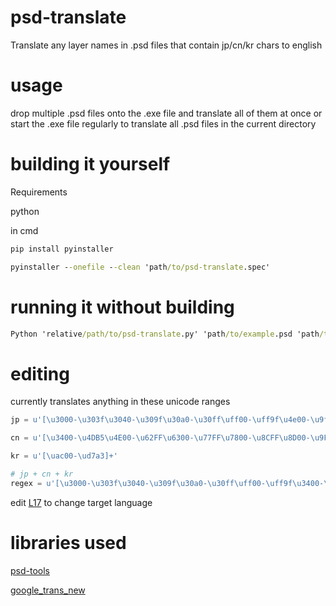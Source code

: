 # psd-translate

Translate any layer names in .psd files that contain jp/cn/kr chars to english

# usage 

drop multiple .psd files onto the .exe file and translate all of them at once
or start the .exe file regularly to translate all .psd files in the current directory

# building it yourself

Requirements

python

in cmd

```cmd
pip install pyinstaller
```

```cmd
pyinstaller --onefile --clean 'path/to/psd-translate.spec'
```

# running it without building

```cmd
Python 'relative/path/to/psd-translate.py' 'path/to/example.psd 'path/to/second/example.psd'
```

# editing

currently translates anything in these unicode ranges

```py
jp = u'[\u3000-\u303f\u3040-\u309f\u30a0-\u30ff\uff00-\uff9f\u4e00-\u9faf\u3400-\u4dbf]+'

cn = u'[\u3400-\u4DB5\u4E00-\u62FF\u6300-\u77FF\u7800-\u8CFF\u8D00-\u9FCC\u2e80-\u2fd5\u3190-\u319f\u3400-\u4DBF\u4E00-\u9FCC\uF900-\uFAAD\u20000-\u215FF\u21600-\u230FF\u23100-\u245FF\u24600-\u260FF\u26100-\u275FF\u27600-\u290FF\u29100-\u2A6DF\u2A700-\u2B734\u2B740-\u2B81D]+'

kr = u'[\uac00-\ud7a3]+'

# jp + cn + kr
regex = u'[\u3000-\u303f\u3040-\u309f\u30a0-\u30ff\uff00-\uff9f\u3400-\u4dbf\u3400-\u4DB5\u6300-\u77FF\u7800-\u8CFF\u8D00-\u9FCC\u2e80-\u2fd5\u3190-\u319f\u3400-\u4DBF\u4E00-\u9FCC\uF900-\uFAAD\u20000-\u215FF\u21600-\u230FF\u23100-\u245FF\u24600-\u260FF\u26100-\u275FF\u27600-\u290FF\u29100-\u2A6DF\u2A700-\u2B734\u2B740-\u2B81D\uac00-\ud7a3]+'
```

edit [L17](../blob/master/psd-translate.py#17) to change target language

# libraries used

[psd-tools](https://github.com/psd-tools/psd-tools)

[google_trans_new](https://github.com/lushan88a/google_trans_new)